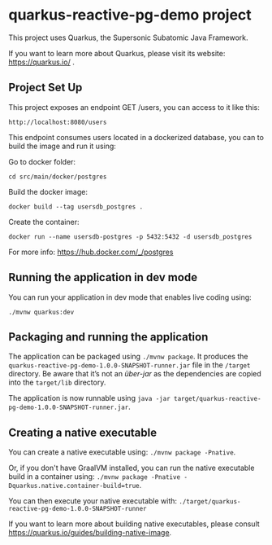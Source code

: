 # quarkus-reactive-pg-demo project

This project uses Quarkus, the Supersonic Subatomic Java Framework.

If you want to learn more about Quarkus, please visit its website: https://quarkus.io/ .


## Project Set Up

This project exposes an endpoint GET /users, you can access to it like this:
 ```
http://localhost:8080/users
```

This endpoint consumes users located in a dockerized database, you can to build the image and run it using:

Go to docker folder:
 ```
cd src/main/docker/postgres
```
Build the docker image:
 ```
docker build --tag usersdb_postgres .
```
Create the container:
 ```
docker run --name usersdb-postgres -p 5432:5432 -d usersdb_postgres
```

For more info:
https://hub.docker.com/_/postgres

## Running the application in dev mode

You can run your application in dev mode that enables live coding using:
```
./mvnw quarkus:dev
```

## Packaging and running the application

The application can be packaged using `./mvnw package`.
It produces the `quarkus-reactive-pg-demo-1.0.0-SNAPSHOT-runner.jar` file in the `/target` directory.
Be aware that it’s not an _über-jar_ as the dependencies are copied into the `target/lib` directory.

The application is now runnable using `java -jar target/quarkus-reactive-pg-demo-1.0.0-SNAPSHOT-runner.jar`.

## Creating a native executable

You can create a native executable using: `./mvnw package -Pnative`.

Or, if you don't have GraalVM installed, you can run the native executable build in a container using: `./mvnw package -Pnative -Dquarkus.native.container-build=true`.

You can then execute your native executable with: `./target/quarkus-reactive-pg-demo-1.0.0-SNAPSHOT-runner`

If you want to learn more about building native executables, please consult https://quarkus.io/guides/building-native-image.
